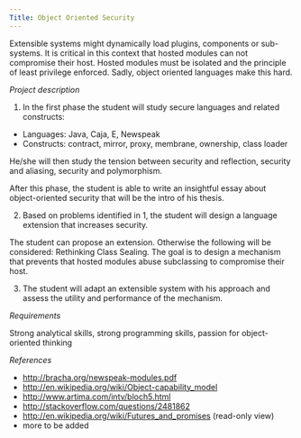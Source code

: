 ```yaml
---
Title: Object Oriented Security
---
```


Extensible systems might dynamically load plugins, components or sub-systems. It is critical in this context that hosted modules can not compromise their host. Hosted modules must be isolated and the principle of least privilege enforced. Sadly, object oriented languages make this hard.

*Project description*

1. In the first phase the student will study secure languages and related constructs:


-  Languages: Java, Caja, E, Newspeak
-  Constructs: contract, mirror, proxy, membrane, ownership, class loader

He/she will then study the tension between security and reflection, security and aliasing, security and polymorphism.

After this phase, the student is able to write an insightful essay about object-oriented security that will be the intro of his thesis.

2. Based on problems identified in 1, the student will design a language extension that increases security.

The student can propose an extension. Otherwise the following will be considered: Rethinking Class Sealing. The goal is to design a mechanism that prevents that hosted modules abuse subclassing to compromise their host. 

3. The student will adapt an extensible system with his approach and assess the utility and performance of the mechanism.

*Requirements*

Strong analytical skills, strong programming skills, passion for object-oriented thinking

*References*


-  http://bracha.org/newspeak-modules.pdf
-  http://en.wikipedia.org/wiki/Object-capability_model
-  http://www.artima.com/intv/bloch5.html
-  http://stackoverflow.com/questions/2481862
-  http://en.wikipedia.org/wiki/Futures_and_promises (read-only view)
-  more to be added
